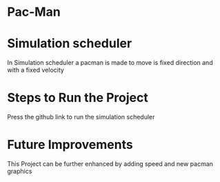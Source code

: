 # Pac-Man

# Simulation scheduler

In Simulation scheduler a pacman is made to move is fixed direction and with a fixed velocity

# Steps to Run the Project

Press the github link to run the simulation scheduler

# Future Improvements

This Project can be further enhanced by adding speed and new pacman graphics

